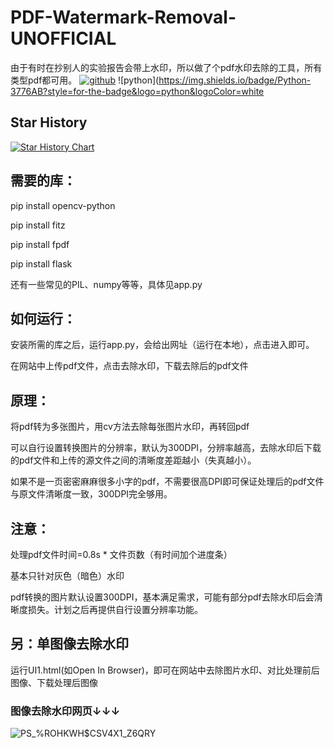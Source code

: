 # PDF-Watermark-Removal-UNOFFICIAL
由于有时在抄别人的实验报告会带上水印，所以做了个pdf水印去除的工具，所有类型pdf都可用。
[![github](![th](https://github.com/user-attachments/assets/73b76120-9b43-4dd6-a649-a228463fc03d)
)](https://github.com/mc-yzy15/PDF-Watermark-Removal-Unofficial)
![python](https://img.shields.io/badge/Python-3776AB?style=for-the-badge&logo=python&logoColor=white
## Star History

[![Star History Chart](https://api.star-history.com/svg?repos=PDF-Watermark-Removal-Unofficial/PDF-Watermark-Removal-Unofficial&type=Date)](https://star-history.com/#PDF-Watermark-Removal-Unofficial/PDF-Watermark-Removal-Unofficial&Date)
## **需要的库：**

pip install opencv-python

pip install fitz

pip install fpdf

pip install flask

还有一些常见的PIL、numpy等等，具体见app.py

## **如何运行：**

安装所需的库之后，运行app.py，会给出网址（运行在本地），点击进入即可。

在网站中上传pdf文件，点击去除水印，下载去除后的pdf文件

## **原理：**

将pdf转为多张图片，用cv方法去除每张图片水印，再转回pdf

可以自行设置转换图片的分辨率，默认为300DPI，分辨率越高，去除水印后下载的pdf文件和上传的源文件之间的清晰度差距越小（失真越小）。

如果不是一页密密麻麻很多小字的pdf，不需要很高DPI即可保证处理后的pdf文件与原文件清晰度一致，300DPI完全够用。

## **注意：**

处理pdf文件时间=0.8s * 文件页数（有时间加个进度条）

基本只针对灰色（暗色）水印

pdf转换的图片默认设置300DPI，基本满足需求，可能有部分pdf去除水印后会清晰度损失。计划之后再提供自行设置分辨率功能。

## 另：单图像去除水印
运行UI1.html(如Open In Browser)，即可在网站中去除图片水印、对比处理前后图像、下载处理后图像

### 图像去除水印网页↓↓↓

![PS_%ROHKWH$CSV4X1_Z6QRY](https://github.com/StuHude/PDF-Watermark-Removal/assets/89311278/3db93765-0b97-4cfc-a9d4-3fceb2ba68e7)

